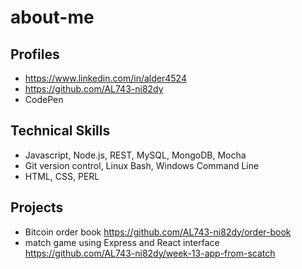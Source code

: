 # about-me

## Profiles
- https://www.linkedin.com/in/alder4524
- https://github.com/AL743-ni82dy
- CodePen

## Technical Skills
- Javascript, Node.js, REST, MySQL, MongoDB, Mocha
- Git version control, Linux Bash, Windows Command Line
- HTML, CSS, PERL

## Projects
- Bitcoin order book
https://github.com/AL743-ni82dy/order-book
- match game using Express and React interface
https://github.com/AL743-ni82dy/week-13-app-from-scatch

